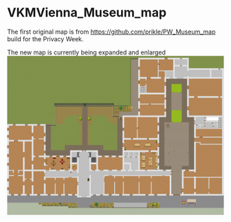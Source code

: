 # VKMVienna_Museum_map

The first original map is from
https://github.com/prikle/PW_Museum_map
build for the Privacy Week.

The new map is currently being expanded and enlarged
![ main ](main.png)
